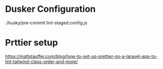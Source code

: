 # Dusker Configuration

./husky/pre-commit
lint-staged.config.js

# Prttier setup

<https://mattstauffer.com/blog/how-to-set-up-prettier-on-a-laravel-app-to-lint-tailwind-class-order-and-more/>
